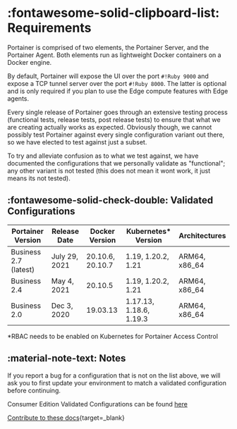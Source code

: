 # :fontawesome-solid-clipboard-list: Requirements
Portainer is comprised of two elements, the Portainer Server, and the Portainer Agent. Both elements run as lightweight Docker containers on a Docker engine.

By default, Portainer will expose the UI over the port `#!Ruby 9000` and expose a TCP tunnel server over the port `#!Ruby 8000`. The latter is optional and is only required if you plan to use the Edge compute features with Edge agents.


Every single release of Portainer goes through an extensive testing process (functional tests, release tests, post release tests) to ensure that what we are creating actually works as expected. Obviously though, we cannot possibly test Portainer against every single configuration variant out there, so we have elected to test against just a subset.

To try and alleviate confusion as to what we test against, we have documented the configurations that we personally validate as "functional"; any other variant is not tested (this does not mean it wont work, it just means its not tested). 

## :fontawesome-solid-check-double: Validated Configurations

| Portainer Version     | Release Date | Docker Version | Kubernetes* Version    | Architectures |
|-----------------------|--------------|----------------|-----------------------|---------------|
| Business 2.7 (latest) | July 29, 2021| 20.10.6, 20.10.7 | 1.19, 1.20.2, 1.21 | ARM64, x86_64 |
| Business 2.4          | May 4, 2021  | 20.10.5      | 1.19, 1.20.2, 1.21 | ARM64, x86_64 |
| Business 2.0 | Dec 3, 2020  | 19.03.13       | 1.17.13, 1.18.6, 1.19.3 | ARM64, x86_64 |


*RBAC needs to be enabled on Kubernetes for Portainer Access Control

## :material-note-text: Notes

If you report a bug for a configuration that is not on the list above, we will ask you to first update your environment to match a validated configuration before continuing.

Consumer Edition Validated Configurations can be found [here](https://documentation.portainer.io/v2.0/deploy/requirements/)

[Contribute to these docs](https://github.com/portainer/portainer-docs/blob/master/contributing.md){target=_blank}
